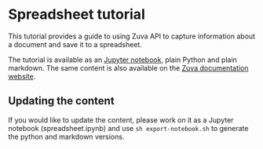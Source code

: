 # Spreadsheet tutorial

This tutorial provides a guide to using Zuva API to capture information about a document and save it to a spreadsheet.

The tutorial is available as an [Jupyter notebook](https://jupyter.org/install), plain Python and plain markdown. The same
content is also available on the [Zuva documentation website](https://zuva.ai/documentation/tutorials/python-sdk/).

## Updating the content

If you would like to update the content, please work on it as a Jupyter notebook (spreadsheet.ipynb) and use `sh export-notebook.sh` to
generate the python and markdown versions.
